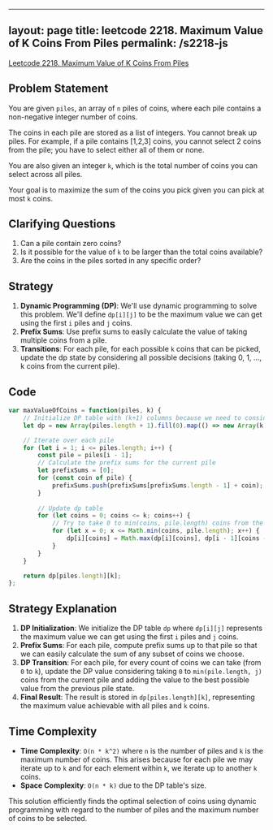 
---
layout: page
title: leetcode 2218. Maximum Value of K Coins From Piles
permalink: /s2218-js
---
[Leetcode 2218. Maximum Value of K Coins From Piles](https://algoadvance.github.io/algoadvance/l2218)
## Problem Statement

You are given `piles`, an array of `n` piles of coins, where each pile contains a non-negative integer number of coins. 

The coins in each pile are stored as a list of integers. You cannot break up piles. For example, if a pile contains [1,2,3] coins, you cannot select 2 coins from the pile; you have to select either all of them or none.

You are also given an integer `k`, which is the total number of coins you can select across all piles.

Your goal is to maximize the sum of the coins you pick given you can pick at most `k` coins.

## Clarifying Questions
1. Can a pile contain zero coins?
2. Is it possible for the value of `k` to be larger than the total coins available?
3. Are the coins in the piles sorted in any specific order?

## Strategy

1. **Dynamic Programming (DP)**: We'll use dynamic programming to solve this problem. We'll define `dp[i][j]` to be the maximum value we can get using the first `i` piles and `j` coins.
2. **Prefix Sums**: Use prefix sums to easily calculate the value of taking multiple coins from a pile.
3. **Transitions**: For each pile, for each possible `k` coins that can be picked, update the dp state by considering all possible decisions (taking 0, 1, ..., k coins from the current pile).

## Code

```javascript
var maxValueOfCoins = function(piles, k) {
    // Initialize DP table with (k+1) columns because we need to consider 0 to k coins.
    let dp = new Array(piles.length + 1).fill(0).map(() => new Array(k + 1).fill(0));

    // Iterate over each pile
    for (let i = 1; i <= piles.length; i++) {
        const pile = piles[i - 1];
        // Calculate the prefix sums for the current pile
        let prefixSums = [0];
        for (const coin of pile) {
            prefixSums.push(prefixSums[prefixSums.length - 1] + coin);
        }
        
        // Update dp table
        for (let coins = 0; coins <= k; coins++) {
            // Try to take 0 to min(coins, pile.length) coins from the current pile
            for (let x = 0; x <= Math.min(coins, pile.length); x++) {
                dp[i][coins] = Math.max(dp[i][coins], dp[i - 1][coins - x] + prefixSums[x]);
            }
        }
    }

    return dp[piles.length][k];
};
```

## Strategy Explanation

1. **DP Initialization**: We initialize the DP table `dp` where `dp[i][j]` represents the maximum value we can get using the first `i` piles and `j` coins.
2. **Prefix Sums**: For each pile, compute prefix sums up to that pile so that we can easily calculate the sum of any subset of coins we choose.
3. **DP Transition**: For each pile, for every count of coins we can take (from `0` to `k`), update the DP value considering taking `0` to `min(pile.length, j)` coins from the current pile and adding the value to the best possible value from the previous pile state.
4. **Final Result**: The result is stored in `dp[piles.length][k]`, representing the maximum value achievable with all piles and `k` coins.

## Time Complexity

- **Time Complexity**: `O(n * k^2)` where `n` is the number of piles and `k` is the maximum number of coins. This arises because for each pile we may iterate up to `k` and for each element within `k`, we iterate up to another `k` coins.
- **Space Complexity**: `O(n * k)` due to the DP table's size.

This solution efficiently finds the optimal selection of coins using dynamic programming with regard to the number of piles and the maximum number of coins to be selected.